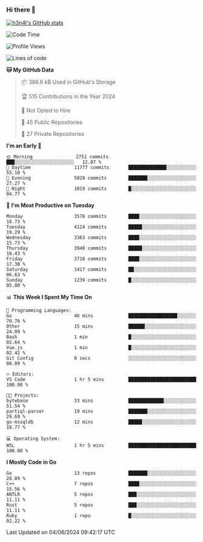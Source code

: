 ### Hi there 👋

[![h3n4l's GitHub stats](https://github-readme-stats.vercel.app/api?username=h3n4l&count_private=true&show_icons=true&theme=radical)](https://github.com/h3n4l/github-readme-stats)

<!--START_SECTION:waka-->
![Code Time](http://img.shields.io/badge/Code%20Time-1%2C872%20hrs%2010%20mins-blue)

![Profile Views](http://img.shields.io/badge/Profile%20Views-0-blue)

![Lines of code](https://img.shields.io/badge/From%20Hello%20World%20I%27ve%20Written-8.9%20million%20lines%20of%20code-blue)

**🐱 My GitHub Data** 

> 📦 386.6 kB Used in GitHub's Storage 
 > 
> 🏆 515 Contributions in the Year 2024
 > 
> 🚫 Not Opted to Hire
 > 
> 📜 45 Public Repositories 
 > 
> 🔑 27 Private Repositories 
 > 
**I'm an Early 🐤** 

```text
🌞 Morning                2751 commits        ███░░░░░░░░░░░░░░░░░░░░░░   12.87 % 
🌆 Daytime                11777 commits       ██████████████░░░░░░░░░░░   55.10 % 
🌃 Evening                5828 commits        ███████░░░░░░░░░░░░░░░░░░   27.27 % 
🌙 Night                  1019 commits        █░░░░░░░░░░░░░░░░░░░░░░░░   04.77 % 
```
📅 **I'm Most Productive on Tuesday** 

```text
Monday                   3576 commits        ████░░░░░░░░░░░░░░░░░░░░░   16.73 % 
Tuesday                  4124 commits        █████░░░░░░░░░░░░░░░░░░░░   19.29 % 
Wednesday                3363 commits        ████░░░░░░░░░░░░░░░░░░░░░   15.73 % 
Thursday                 3940 commits        █████░░░░░░░░░░░░░░░░░░░░   18.43 % 
Friday                   3716 commits        ████░░░░░░░░░░░░░░░░░░░░░   17.38 % 
Saturday                 1417 commits        ██░░░░░░░░░░░░░░░░░░░░░░░   06.63 % 
Sunday                   1239 commits        █░░░░░░░░░░░░░░░░░░░░░░░░   05.80 % 
```


📊 **This Week I Spent My Time On** 

```text
💬 Programming Languages: 
Go                       46 mins             ██████████████████░░░░░░░   70.76 % 
Other                    15 mins             ██████░░░░░░░░░░░░░░░░░░░   24.09 % 
Bash                     1 min               █░░░░░░░░░░░░░░░░░░░░░░░░   02.64 % 
Vue.js                   1 min               █░░░░░░░░░░░░░░░░░░░░░░░░   02.42 % 
Git Config               0 secs              ░░░░░░░░░░░░░░░░░░░░░░░░░   00.09 % 

🔥 Editors: 
VS Code                  1 hr 5 mins         █████████████████████████   100.00 % 

🐱‍💻 Projects: 
bytebase                 33 mins             █████████████░░░░░░░░░░░░   51.54 % 
partiql-parser           19 mins             ███████░░░░░░░░░░░░░░░░░░   29.69 % 
go-mssqldb               12 mins             █████░░░░░░░░░░░░░░░░░░░░   18.77 % 

💻 Operating System: 
WSL                      1 hr 5 mins         █████████████████████████   100.00 % 
```

**I Mostly Code in Go** 

```text
Go                       13 repos            ███████░░░░░░░░░░░░░░░░░░   28.89 % 
C++                      7 repos             ████░░░░░░░░░░░░░░░░░░░░░   15.56 % 
ANTLR                    5 repos             ███░░░░░░░░░░░░░░░░░░░░░░   11.11 % 
Rust                     5 repos             ███░░░░░░░░░░░░░░░░░░░░░░   11.11 % 
Ruby                     1 repo              █░░░░░░░░░░░░░░░░░░░░░░░░   02.22 % 
```




 Last Updated on 04/06/2024 09:42:17 UTC
<!--END_SECTION:waka-->

